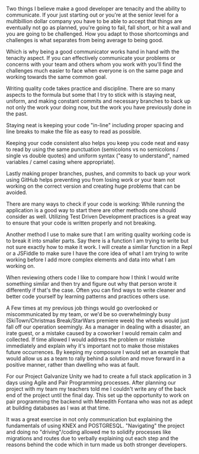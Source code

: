 <!-- Briefly describe what makes a good developer and what you enjoy most about software
development. -->

Two things I believe make a good developer are tenacity and the ability to communicate. If your just starting out or you're at the senior level for a multibillion dollar company you have to be able to accept that things are eventually not go as planned, you're going to fail, fall short, or hit a wall and you are going to be challenged. How you adapt to those shortcomings and challenges is what separates from being average to being good.

Which is why being a good communicator works hand in hand with the tenacity aspect. If you can effectively communicate your problems or concerns with your team and others whom you work with you'll find the challenges much easier to face when everyone is on the same page and working towards the same common goal.

<!-- How do you know you are writing quality code and that your code is working? What do you look
for when reviewing code other people write? -->

Writing quality code takes practice and discipline. There are so many aspects to the formula but some that I try to stick with is staying neat, uniform, and making constant commits and necessary branches to back up not only the work your doing now, but the work you have previously done in the past.

Staying neat is keeping your code "in-line" including proper spacing and line breaks to make the file as easy to read as possible.

Keeping your code consistent also helps you keep you code neat and easy to read by using the same punctuation (semicolons vs no semicolons / single vs double quotes) and uniform syntax ("easy to understand", named variables / camel casing where appropriate).

Lastly making proper branches, pushes, and commits to back up your work using GitHub helps preventing you from losing work or your team not working on the correct version and creating huge problems that can be avoided.

There are many ways to check if your code is working: While running the application is a good way to start there are other methods one should consider as well. Utilizing Test Driven Development practices is a great way to ensure that your code is written properly and not breaking.

Another method I use to make sure that I am writing quality working code is to break it into smaller parts. Say there is a function I am trying to write but not sure exactly how to make it work. I will create a similar function in a Repl or a JSFiddle to make sure I have the core idea of what I am trying to
write working before I add more complex elements and data into what I am working on.

When reviewing others code I like to compare how I think I would write something similar and then try
and figure out why that person wrote it differently if that's the case. Often you can find ways to write cleaner and better code yourself by learning patterns and practices others use.

<!-- Tell us about a time you made an error and broke something or tell us about a time when you
found something someone else broke. How did you bring that to your team? How did you
communicate with the person who made an error? How was the error fixed? -->

A Few times at my previous job things would go overlooked or miscommunicated by my team, or we'd be so overwhelmingly busy (SkiTown/Christmas Break/StarWars premiere week) the wheels would just fall off our operation seemingly. As a manager in dealing with a disaster, an irate guest, or a mistake caused by a coworker I would remain calm and collected. If time allowed I would address the problem or mistake immediately and explain why it's important not to make those mistakes future occurrences. By keeping my composure I would set an example that would allow us as a team to rally behind a solution and move forward in a positive manner, rather than dwelling who was at fault.

<!-- Tell us about a time you had to work one-on-one with someone to solve a problem. How did you
solve it, what did you learn about working with someone that way? -->

For our Project Galvanize Unity we had to create a full stack application in 3 days using Agile and Pair Programming processes. After planning our project with my team my teachers told me I couldn't write any of the back end of the project until the final day. This set up the opportunity to  work on pair programming the backend with Meredith Fontana who was not as adept at building databases as I was at that time.

It was a great exercise in not only communication but explaining the fundamentals of using KNEX and POSTGRESQL. "Navigating" the project and doing no "driving"/coding allowed me to solidify processes like migrations and routes due to verbally explaining out each step and the reasons behind the code which in turn made us both stronger developers.  
